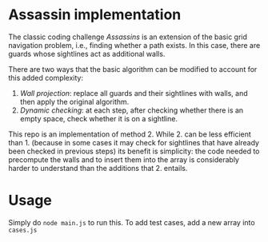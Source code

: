 # Assassin implementation

The classic coding challenge _Assassins_ is an extension of the basic grid navigation problem, i.e., finding whether a path exists. In this case, there are guards whose sightlines act as additional walls.

There are two ways that the basic algorithm can be modified to account for this added complexity:

1. _Wall projection_: replace all guards and their sightlines with walls, and then apply the original algorithm.
2. _Dynamic checking_: at each step, after checking whether there is an empty space, check whether it is on a sightline.

This repo is an implementation of method 2. While 2. can be less efficient than 1. (because in some cases it may check for sightlines that have already been checked in previous steps) its benefit is simplicity: the code needed to precompute the walls and to insert them into the array is considerably harder to understand than the additions that 2. entails.

# Usage

Simply do `node main.js` to run this. To add test cases, add a new array into `cases.js`
